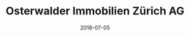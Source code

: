 ﻿---
title:          "Osterwalder Immobilien Zürich AG"
date:           "2018-07-05"
draft:          false
robotsExclude:  true
---
